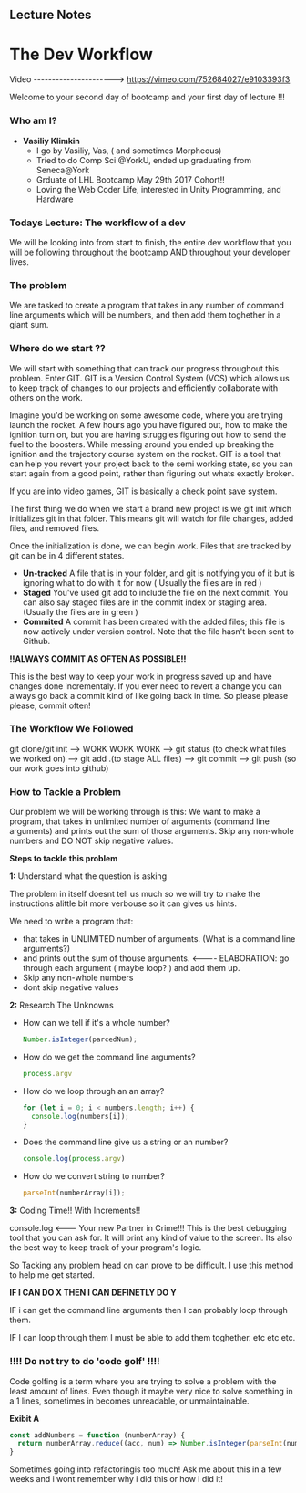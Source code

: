 ## Lecture Notes

# The Dev Workflow
Video ----------------------> https://vimeo.com/752684027/e9103393f3

Welcome to your second day of bootcamp and your first day of lecture !!!

### Who am I?
- **Vasiliy Klimkin**
  - I go by Vasiliy, Vas, ( and sometimes Morpheous)
  - Tried to do Comp Sci @YorkU, ended up graduating from Seneca@York
  - Grduate of LHL Bootcamp May 29th 2017 Cohort!!
  - Loving the Web Coder Life, interested in Unity Programming, and Hardware


### Todays Lecture: The workflow of a dev
We will be looking into from start to finish, the entire dev workflow that you will be following throughout the bootcamp AND throughout your developer lives.

### The problem
We are tasked to create a program that takes in any number of command line arguments which will be numbers, and then add them toghether in a giant sum.

### Where do we start ??
We will start with something that can track our progress throughout this problem. Enter GIT. GIT is a Version Control System (VCS) which allows us to keep track of changes to our projects and efficiently collaborate with others on the work.

Imagine you'd be working on some awesome code, where you are trying launch the rocket. A few hours ago you have figured out, how to make the ignition turn on, but you are having struggles figuring out how to send the fuel to the boosters. While messing around you ended up breaking the ignition and the trajectory course system on the rocket. GIT is a tool that can help you revert your project back to the semi working state, so you can start again from a good point, rather than figuring out whats exactly broken.

If you are into video games, GIT is basically a check point save system.

The first thing we do when we start a brand new project is we git init which initializes git in that folder. This means git will watch for file changes, added files, and removed files.

Once the initialization is done, we can begin work. Files that are tracked by git can be in 4 different states.

- **Un-tracked** A file that is in your folder, and git is notifying you of it but is ignoring what to do with it for now ( Usually the files are in red )
- **Staged** You've used git add to include the file on the next commit. You can also say staged files are in the commit index or staging area. (Usually the files are in green )
- **Commited** A commit has been created with the added files; this file is now actively under version control. Note that the file hasn't been sent to Github.

**!!ALWAYS COMMIT AS OFTEN AS POSSIBLE!!**

This is the best way to keep your work in progress saved up and have changes done incrementaly. If you ever need to revert a change you can always go back a commit kind of like going back in time. So please please please, commit often!

### The Workflow We Followed
git clone/git init --> WORK WORK WORK --> git status (to check what files we worked on) --> git add .(to stage ALL files) --> git commit --> git push (so our work goes into github)

### How to Tackle a Problem
Our problem we will be working through is this: We want to make a program, that takes in unlimited number of arguments (command line arguments) and prints out the sum of those arguments. Skip any non-whole numbers and DO NOT skip negative values.

**Steps to tackle this problem**

**1:** Understand what the question is asking

The problem in itself doesnt tell us much so we will try to make the instructions alittle bit more verbouse so it can gives us hints.

We need to write a program that:

- that takes in UNLIMITED number of arguments. (What is a command line arguments?)
- and prints out the sum of thouse arguments. <---- ELABORATION: go through each argument ( maybe loop? ) and add them up.
- Skip any non-whole numbers
- dont skip negative values

**2:** Research The Unknowns

- How can we tell if it's a whole number?

  ```js
  Number.isInteger(parcedNum);
  ```

- How do we get the command line arguments?

  ```js
  process.argv
  ```

- How do we loop through an an array?

  ```js
  for (let i = 0; i < numbers.length; i++) {
    console.log(numbers[i]);
  }
  ```

- Does the command line give us a string or an number?

  ```js
  console.log(process.argv)
  ```

- How do we convert string to number?

  ```js
  parseInt(numberArray[i]);
  ```

**3:** Coding Time!! With Increments!!

console.log <--- Your new Partner in Crime!!! This is the best debugging tool that you can ask for. It will print any kind of value to the screen. Its also the best way to keep track of your program's logic.

So Tacking any problem head on can prove to be difficult. I use this method to help me get started.

**IF I CAN DO X THEN I CAN DEFINETLY DO Y**

IF i can get the command line arguments then I can probably loop through them.

IF I can loop through them I must be able to add them toghether. etc etc etc.

### !!!! Do not try to do 'code golf' !!!! ##

Code golfing is a term where you are trying to solve a problem with the least amount of lines. Even though it maybe very nice to solve something in a 1 lines, sometimes in becomes unreadable, or unmaintainable.

**Exibit A**

```js
const addNumbers = function (numberArray) {
  return numberArray.reduce((acc, num) => Number.isInteger(parseInt(num)) ? parseInt(num) + parseInt(acc) : acc);
}
```
Sometimes going into refactoringis too much! Ask me about this in a few weeks and i wont remember why i did this or how i did it!